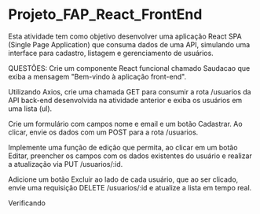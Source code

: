 # Projeto_FAP_React_FrontEnd
Esta atividade tem como objetivo desenvolver uma aplicação React SPA (Single Page Application) que consuma dados de uma API, simulando uma interface para cadastro, listagem e gerenciamento de usuários. 

 QUESTÕES:
Crie um componente React funcional chamado Saudacao que exiba a mensagem "Bem-vindo à aplicação front-end".

Utilizando Axios, crie uma chamada GET para consumir a rota /usuarios da API back-end desenvolvida na atividade anterior e exiba os usuários em uma lista (ul).

Crie um formulário com campos nome e email e um botão Cadastrar. Ao clicar, envie os dados com um POST para a rota /usuarios.

Implemente uma função de edição que permita, ao clicar em um botão Editar, preencher os campos com os dados existentes do usuário e realizar a atualização via PUT /usuarios/:id.

Adicione um botão Excluir ao lado de cada usuário, que ao ser clicado, envie uma requisição DELETE /usuarios/:id e atualize a lista em tempo real.

Verificando

